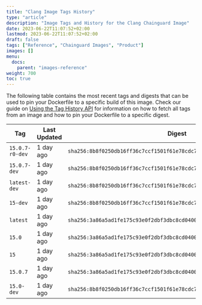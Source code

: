 ```yaml
---
title: "Clang Image Tags History"
type: "article"
description: "Image Tags and History for the Clang Chainguard Image"
date: 2023-06-22T11:07:52+02:00
lastmod: 2023-06-22T11:07:52+02:00
draft: false
tags: ["Reference", "Chainguard Images", "Product"]
images: []
menu:
  docs:
    parent: "images-reference"
weight: 700
toc: true
---
```


The following table contains the most recent tags and digests that can be used to pin your Dockerfile to a specific build of this image. Check our guide on [Using the Tag History API](/chainguard/chainguard-images/using-the-tag-history-api/) for information on how to fetch all tags from an image and how to pin your Dockerfile to a specific digest.

| Tag             | Last Updated | Digest                                                                    |
|-----------------|--------------|---------------------------------------------------------------------------|
| `15.0.7-r0-dev` | 1 day ago    | `sha256:8b8f0250db16ff36c7ccf1501f61e78cdc7640169ee8aef46016ffe0c105593e` |
| `15.0.7-dev`    | 1 day ago    | `sha256:8b8f0250db16ff36c7ccf1501f61e78cdc7640169ee8aef46016ffe0c105593e` |
| `latest-dev`    | 1 day ago    | `sha256:8b8f0250db16ff36c7ccf1501f61e78cdc7640169ee8aef46016ffe0c105593e` |
| `15-dev`        | 1 day ago    | `sha256:8b8f0250db16ff36c7ccf1501f61e78cdc7640169ee8aef46016ffe0c105593e` |
| `latest`        | 1 day ago    | `sha256:3a86a5ad1fe175c93e0f2dbf3dbc8cd0400f64fd36262cffe5a50f6c04392087` |
| `15.0`          | 1 day ago    | `sha256:3a86a5ad1fe175c93e0f2dbf3dbc8cd0400f64fd36262cffe5a50f6c04392087` |
| `15`            | 1 day ago    | `sha256:3a86a5ad1fe175c93e0f2dbf3dbc8cd0400f64fd36262cffe5a50f6c04392087` |
| `15.0.7`        | 1 day ago    | `sha256:3a86a5ad1fe175c93e0f2dbf3dbc8cd0400f64fd36262cffe5a50f6c04392087` |
| `15.0-dev`      | 1 day ago    | `sha256:8b8f0250db16ff36c7ccf1501f61e78cdc7640169ee8aef46016ffe0c105593e` |

